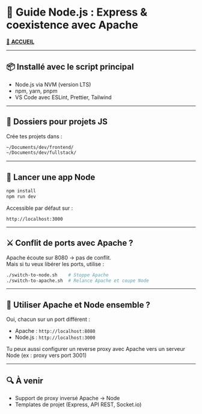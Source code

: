 # 🚀 Guide Node.js : Express & coexistence avec Apache

[🏡 **ACCUEIL**](README.md)

---

## 📦 Installé avec le script principal

- Node.js via NVM (version LTS)
- npm, yarn, pnpm
- VS Code avec ESLint, Prettier, Tailwind

---

## 🎯 Dossiers pour projets JS

Crée tes projets dans :

```bash
~/Documents/dev/frontend/
~/Documents/dev/fullstack/
```

---

## 🧪 Lancer une app Node

```bash
npm install
npm run dev
```

Accessible par défaut sur :

```
http://localhost:3000
```

---

## ⚔️ Conflit de ports avec Apache ?

Apache écoute sur 8080 → pas de conflit.  
Mais si tu veux libérer les ports, utilise :

```bash
./switch-to-node.sh    # Stoppe Apache
./switch-to-apache.sh  # Relance Apache et coupe Node
```

---

## 🧱 Utiliser Apache et Node ensemble ?

Oui, chacun sur un port différent :
- Apache : `http://localhost:8080`
- Node.js : `http://localhost:3000`

Tu peux aussi configurer un reverse proxy avec Apache vers un serveur Node (ex : proxy vers port 3001)

---

## 🔍 À venir

- Support de proxy inversé Apache → Node
- Templates de projet (Express, API REST, Socket.io)

